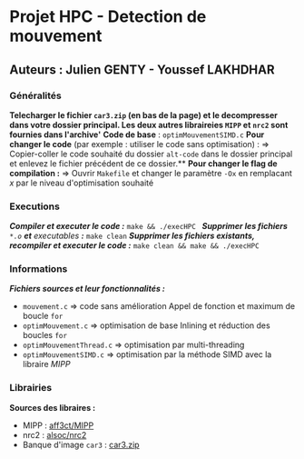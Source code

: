 # Projet HPC - Detection de mouvement

## Auteurs : Julien GENTY - Youssef LAKHDHAR 


### Généralités
**Telecharger le fichier `car3.zip` (en bas de la page) et le decompresser dans votre dossier principal. Les deux autres libraireies `MIPP` et `nrc2` sont fournies dans l'archive'**
**Code de base** : `optimMouvementSIMD.c`
**Pour changer le code** (par exemple : utiliser le code sans optimisation) :
⇒ Copier-coller le code souhaité du dossier `alt-code` dans le dossier principal et enlevez le fichier précédent de ce dossier.**
**Pour changer le flag de compilation :**
⇒ Ouvrir `Makefile` et changer le paramètre `-Ox` en remplacant *x* par le niveau d'optimisation souhaité

### Executions 
***Compiler et executer le code :*** `make && ./execHPC `
***Supprimer les fichiers*** *`*.o`* ***et*** *executables* ***:*** `make clean`
***Supprimer les fichiers existants, recompiler et executer le code :*** `make clean && make && ./execHPC `

### Informations
***Fichiers sources et leur fonctionnalités :***

- `mouvement.c` ⇒ code sans amélioration 
	Appel de fonction et maximum de boucle `for`
-  `optimMouvement.c` ⇒ optimisation de base
	Inlining et réduction des boucles `for`
- `optimMouvementThread.c` ⇒ optimisation par multi-threading 
- `optimMouvementSIMD.c` ⇒ optimisation par la méthode SIMD avec la libraire *MIPP* 

### Librairies
**Sources des libraires :**
 
- MIPP : [aff3ct/MIPP](https://github.com/aff3ct/MIPP)
- nrc2 :  [alsoc/nrc2](https://github.com/alsoc/nrc2)
- Banque d'image `car3` : [car3.zip](http://www-soc.lip6.fr/~lacas/ImageProcessing/MotionDetection/car3.zip)

